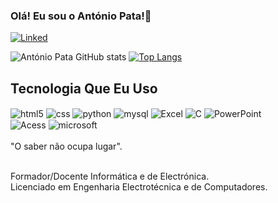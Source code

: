 ### Olá! Eu sou o António Pata!👊

[![Linked](https://img.shields.io/badge/LinkedIn-0077B5?style=for-the-badge&logo=linkedin&logoColor=white)](https://www.linkedin.com/in/ant%C3%B3nio-pata-857006175/)

![António Pata GitHub stats](https://github-readme-stats.vercel.app/api?username=APata7&show_icons=true&theme=dracula)
[![Top Langs](https://github-readme-stats.vercel.app/api/top-langs/?username=APata7)](https://github.com/anuraghazra/github-readme-stats)

## Tecnologia Que Eu Uso

<div style="display: inline_block">
<img alt="html5" align="center" src="https://img.shields.io/badge/HTML5-E34F26?style=for-the-badge&logo=html5&logoColor=white">
<img alt="css" align="center" src="https://img.shields.io/badge/CSS-239120?&style=for-the-badge&logo=css3&logoColor=white">
<img alt="python" align="center" src="https://img.shields.io/badge/Python-3776AB?style=for-the-badge&logo=python&logoColor=white">
<img alt="mysql" align="center" src="https://img.shields.io/badge/MySQL-00000F?style=for-the-badge&logo=mysql&logoColor=white">
<img alt="Excel" align="center" src="https://img.shields.io/badge/Microsoft_Excel-217346?style=for-the-badge&logo=microsoft-excel&logoColor=white">
<img alt="C" align="center" src="https://img.shields.io/badge/C%2B%2B-00599C?style=for-the-badge&logo=c%2B%2B&logoColor=white">
<img alt="PowerPoint" align="center" src="https://img.shields.io/badge/Microsoft_PowerPoint-B7472A?style=for-the-badge&logo=microsoft-powerpoint&logoColor=white"><br>
<img alt="Acess" align="center" src="https://img.shields.io/badge/Microsoft_Access-A4373A?style=for-the-badge&logo=microsoft-access&logoColor=white">
<img alt="microsoft" align="center" src="https://img.shields.io/badge/Microsoft_Office-D83B01?style=for-the-badge&logo=microsoft-office&logoColor=white">
</div><br/>
"O saber não ocupa lugar". <br/><br/>

Formador/Docente Informática e de Electrónica.<br/>
Licenciado em Engenharia Electrotécnica e de Computadores.
